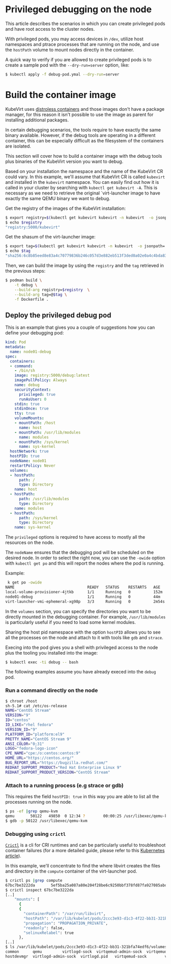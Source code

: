 # Privileged debugging on the node

This article describes the scenarios in which you can create privileged pods and have root access to the cluster nodes.

With privileged pods, you may access devices in `/dev`, utilize host namespaces and ptrace processes that are running on the node, and use the `hostPath` volume to mount nodes directly in the container.


A quick way to verify if you are allowed to create privileged pods is to create a sample pod with the `--dry-run=server` option, like:

```bash
$ kubectl apply -f debug-pod.ymal --dry-run=server
```

# Build the container image

KubeVirt uses [distroless containers](https://github.com/GoogleContainerTools/distroless) and those images don't have a package manager, for this reason it isn't possible to use the image as parent for installing additional packages.

In certain debugging scenarios, the tools require to have exactly the same binary available. However, if the debug tools are operating in a different container, this can be especially difficult as the filesystem of the containers are isolated.

This section will cover how to build a container image with
the debug tools plus binaries of the KubeVirt version you want to debug.

Based on your installation the namespace and the name of the KubeVirt CR could
vary. In this example, we'll assume that KubeVirt CR is called `kubevirt` and
installed in the `kubevirt` namespace. You can easily find out how it is called
in your cluster by searching with `kubectl get kubevirt -A`.
This is necessary as we need to retrieve the original `virt-launcher image to have exactly the same QEMU binary we want to debug.

Get the registry of the images of the KubeVirt installation:
```bash
$ export registry=$(kubectl get kubevirt kubevirt -n kubevirt  -o jsonpath='{.status.observedDeploymentConfig}' |jq '.registry'|tr -d "\"")
$ echo $registry
"registry:5000/kubevirt"
```

Get the shasum of the virt-launcher image:
```bash
$ export tag=$(kubectl get kubevirt kubevirt -n kubevirt  -o jsonpath='{.status.observedDeploymentConfig}' |jq '.virtLauncherSha'|tr -d "\"")
$ echo $tag
"sha256:6c8b85eed8e83a4c70779836b246c057d3e882eb513f3ded0a02e0a4c4bda837"
```

Then, we can build the image by using the `registry` and the `tag` retrieved in the previous steps:
```bash
$ podman build \
    -t debug \
    --build-arg registry=$registry  \
    --build-arg tag=@$tag \
    -f Dockerfile .
```

## Deploy the privileged debug pod

This is an example that gives you a couple of suggestions how you can define your debugging pod:

```yaml
kind: Pod
metadata:
  name: node01-debug
spec:
  containers:
  - command:
    - /bin/sh
    image: registry:5000/debug:latest
    imagePullPolicy: Always
    name: debug
    securityContext:
      privileged: true
      runAsUser: 0
    stdin: true
    stdinOnce: true
    tty: true
    volumeMounts:
    - mountPath: /host
      name: host
    - mountPath: /usr/lib/modules
      name: modules
    - mountPath: /sys/kernel
      name: sys-kernel
  hostNetwork: true
  hostPID: true
  nodeName: node01
  restartPolicy: Never
  volumes:
  - hostPath:
      path: /
      type: Directory
    name: host
  - hostPath:
      path: /usr/lib/modules
      type: Directory
    name: modules
  - hostPath:
      path: /sys/kernel
      type: Directory
    name: sys-kernel
```

The `privileged` options is required to have access to mostly all the resources
on the node.

The `nodeName` ensures that the debugging pod will be scheduled on the desired
node. In order to select the right now, you can use the `-owide` option with
`kubectl get po` and this will report the nodes where the pod is running.

Example:
```bash
 k get po -owide
NAME                                READY   STATUS    RESTARTS   AGE     IP               NODE     NOMINATED NODE   READINESS GATES
local-volume-provisioner-4jtkb      1/1     Running   0          152m    10.244.196.129   node01   <none>           <none>
node01-debug                        1/1     Running   0          44m     192.168.66.101   node01   <none>           <none>
virt-launcher-vmi-ephemeral-xg98p   3/3     Running   0          2m54s   10.244.196.148   node01   <none>           1/1
```

In the `volumes` section, you can specify the directories you want to be
directly mounted in the debugging container. For example, `/usr/lib/modules` is
particularly useful if you need to load some kernel modules.

Sharing the host pid namespace with the option `hostPID` allows you to see all the processes on the node and attach to it with tools like `gdb` and `strace`.

Execing into the pod gives you a shell with  privileged access to the node plus the tooling you installed into the image:

```bash
$ kubectl exec -ti debug -- bash
```

The following examples assume you have already execed into the `debug` pod.

### Run a command directly on the node

```bash
$ chroot /host
sh-5.1# cat /etc/os-release
NAME="CentOS Stream"
VERSION="9"
ID="centos"
ID_LIKE="rhel fedora"
VERSION_ID="9"
PLATFORM_ID="platform:el9"
PRETTY_NAME="CentOS Stream 9"
ANSI_COLOR="0;31"
LOGO="fedora-logo-icon"
CPE_NAME="cpe:/o:centos:centos:9"
HOME_URL="https://centos.org/"
BUG_REPORT_URL="https://bugzilla.redhat.com/"
REDHAT_SUPPORT_PRODUCT="Red Hat Enterprise Linux 9"
REDHAT_SUPPORT_PRODUCT_VERSION="CentOS Stream"
```

### Attach to a running process (e.g strace or gdb)

This requires the field `hostPID: true` in this way you are able to list all the
processes running on the node.

```bash
$ ps -ef |grep qemu-kvm
qemu       50122   49850  0 12:34 ?        00:00:25 /usr/libexec/qemu-kvm -name guest=default_vmi-ephemeral,debug-threads=on -S -object {"qom-type":"secret","id":"masterKey0","format":"raw","file":"/var/run/kubevirt-private/libvirt/qemu/lib/domain-1-default_vmi-ephemera/master-key.aes"} -machine pc-q35-rhel9.2.0,usb=off,dump-guest-core=off,memory-backend=pc.ram,acpi=on -accel kvm -cpu Skylake-Client-IBRS,ss=on,vmx=on,pdcm=on,hypervisor=on,tsc-adjust=on,clflushopt=on,umip=on,md-clear=on,stibp=on,flush-l1d=on,arch-capabilities=on,ssbd=on,xsaves=on,pdpe1gb=on,ibpb=on,ibrs=on,amd-stibp=on,amd-ssbd=on,rdctl-no=on,ibrs-all=on,skip-l1dfl-vmentry=on,mds-no=on,pschange-mc-no=on,tsx-ctrl=on,fb-clear=on,hle=off,rtm=off -m size=131072k -object {"qom-type":"memory-backend-ram","id":"pc.ram","size":134217728} -overcommit mem-lock=off -smp 1,sockets=1,dies=1,cores=1,threads=1 -object {"qom-type":"iothread","id":"iothread1"} -uuid b56f06f0-07e9-4fe5-8913-18a14e83a4d1 -smbios type=1,manufacturer=KubeVirt,product=None,uuid=b56f06f0-07e9-4fe5-8913-18a14e83a4d1,family=KubeVirt -no-user-config -nodefaults -chardev socket,id=charmonitor,fd=21,server=on,wait=off -mon chardev=charmonitor,id=monitor,mode=control -rtc base=utc -no-shutdown -boot strict=on -device {"driver":"pcie-root-port","port":16,"chassis":1,"id":"pci.1","bus":"pcie.0","multifunction":true,"addr":"0x2"} -device {"driver":"pcie-root-port","port":17,"chassis":2,"id":"pci.2","bus":"pcie.0","addr":"0x2.0x1"} -device {"driver":"pcie-root-port","port":18,"chassis":3,"id":"pci.3","bus":"pcie.0","addr":"0x2.0x2"} -device {"driver":"pcie-root-port","port":19,"chassis":4,"id":"pci.4","bus":"pcie.0","addr":"0x2.0x3"} -device {"driver":"pcie-root-port","port":20,"chassis":5,"id":"pci.5","bus":"pcie.0","addr":"0x2.0x4"} -device {"driver":"pcie-root-port","port":21,"chassis":6,"id":"pci.6","bus":"pcie.0","addr":"0x2.0x5"} -device {"driver":"pcie-root-port","port":22,"chassis":7,"id":"pci.7","bus":"pcie.0","addr":"0x2.0x6"} -device {"driver":"pcie-root-port","port":23,"chassis":8,"id":"pci.8","bus":"pcie.0","addr":"0x2.0x7"} -device {"driver":"pcie-root-port","port":24,"chassis":9,"id":"pci.9","bus":"pcie.0","addr":"0x3"} -device {"driver":"virtio-scsi-pci-non-transitional","id":"scsi0","bus":"pci.5","addr":"0x0"} -device {"driver":"virtio-serial-pci-non-transitional","id":"virtio-serial0","bus":"pci.6","addr":"0x0"} -blockdev {"driver":"file","filename":"/var/run/kubevirt/container-disks/disk_0.img","node-name":"libvirt-2-storage","cache":{"direct":true,"no-flush":false},"auto-read-only":true,"discard":"unmap"} -blockdev {"node-name":"libvirt-2-format","read-only":true,"discard":"unmap","cache":{"direct":true,"no-flush":false},"driver":"qcow2","file":"libvirt-2-storage"} -blockdev {"driver":"file","filename":"/var/run/kubevirt-ephemeral-disks/disk-data/containerdisk/disk.qcow2","node-name":"libvirt-1-storage","cache":{"direct":true,"no-flush":false},"auto-read-only":true,"discard":"unmap"} -blockdev {"node-name":"libvirt-1-format","read-only":false,"discard":"unmap","cache":{"direct":true,"no-flush":false},"driver":"qcow2","file":"libvirt-1-storage","backing":"libvirt-2-format"} -device {"driver":"virtio-blk-pci-non-transitional","bus":"pci.7","addr":"0x0","drive":"libvirt-1-format","id":"ua-containerdisk","bootindex":1,"write-cache":"on","werror":"stop","rerror":"stop"} -netdev {"type":"tap","fd":"22","vhost":true,"vhostfd":"24","id":"hostua-default"} -device {"driver":"virtio-net-pci-non-transitional","host_mtu":1480,"netdev":"hostua-default","id":"ua-default","mac":"7e:cb:ba:c3:71:88","bus":"pci.1","addr":"0x0","romfile":""} -add-fd set=0,fd=20,opaque=serial0-log -chardev socket,id=charserial0,fd=18,server=on,wait=off,logfile=/dev/fdset/0,logappend=on -device {"driver":"isa-serial","chardev":"charserial0","id":"serial0","index":0} -chardev socket,id=charchannel0,fd=19,server=on,wait=off -device {"driver":"virtserialport","bus":"virtio-serial0.0","nr":1,"chardev":"charchannel0","id":"channel0","name":"org.qemu.guest_agent.0"} -audiodev {"id":"audio1","driver":"none"} -vnc vnc=unix:/var/run/kubevirt-private/3a8f7774-7ec7-4cfb-97ce-581db52ee053/virt-vnc,audiodev=audio1 -device {"driver":"VGA","id":"video0","vgamem_mb":16,"bus":"pcie.0","addr":"0x1"} -global ICH9-LPC.noreboot=off -watchdog-action reset -device {"driver":"virtio-balloon-pci-non-transitional","id":"balloon0","free-page-reporting":true,"bus":"pci.8","addr":"0x0"} -sandbox on,obsolete=deny,elevateprivileges=deny,spawn=deny,resourcecontrol=deny -msg timestamp=on
$ gdb -p 50122 /usr/libexec/qemu-kvm
```

### Debugging using `crictl`

[`Crictl`](https://github.com/kubernetes-sigs/cri-tools/blob/master/docs/crictl.md) is a cli for CRI runtimes and can be particularly useful to troubleshoot container failures (for a more detailed guide, please refer to this [Kubernetes article](https://kubernetes.io/docs/tasks/debug/debug-cluster/crictl/)).

In this example, we'll concentrate to find the where libvirt creates the files
and directory in the `compute` container of the virt-launcher pod.

```bash
$ crictl ps |grep compute
67bc7be3222da       5ef5ba25a087a80e204f28be6c9250bbf378fd87fa927085abd516188993d695                                                       25 minutes ago      Running             compute                   0                   7b045ea9f485f       virt-launcher-vmi-ephemeral-xg98p
$ crictl inspect 67bc7be3222da
[..]
    "mounts": [
      {
      {
        "containerPath": "/var/run/libvirt",
        "hostPath": "/var/lib/kubelet/pods/2ccc3e93-d1c3-4f22-bb31-321bfa74edf6/volumes/kubernetes.io~empty-dir/libvirt-runtime",
        "propagation": "PROPAGATION_PRIVATE",
        "readonly": false,
        "selinuxRelabel": true
      },
[..]
$ ls /var/lib/kubelet/pods/2ccc3e93-d1c3-4f22-bb31-321bfa74edf6/volumes/kubernetes.io~empty-dir/libvirt-runtime/
common	    qemu		 virtlogd-sock	virtqemud-admin-sock  virtqemud.conf
hostdevmgr  virtlogd-admin-sock  virtlogd.pid	virtqemud-sock	      virtqemud.pid
```
